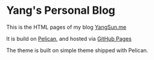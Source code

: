 # Yang's Personal Blog

This is the HTML pages of my blog [YangSun.me](http://yangsun.me)

It is build on [Pelican](http://docs.getpelican.com/en/3.6.3/), and hosted via [GitHub Pages](http://pages.github.com/)

The theme is built on simple theme shipped with Pelican.